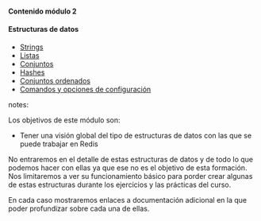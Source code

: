 #### Contenido módulo 2

#### Estructuras de datos

* [Strings](/#strings)
* [Listas](/#lists)
* [Conjuntos](/#sets)
* [Hashes](#/hashes)
* [Conjuntos ordenados](#/sorted_sets)
* [Comandos y opciones de configuración](/#commands_and_configuration_options)

notes:

Los objetivos de este módulo son:

* Tener una visión global del tipo de estructuras de datos con las que se puede trabajar en Redis

No entraremos en el detalle de estas estructuras de datos y de todo lo que podemos hacer con ellas ya que 
ese no es el objetivo de esta formación. Nos limitaremos a ver su funcionamiento básico para porder 
crear algunas de estas estructuras durante los ejercicios y las prácticas del curso.

En cada caso mostraremos enlaces a documentación adicional en la que poder profundizar sobre cada una de ellas. 